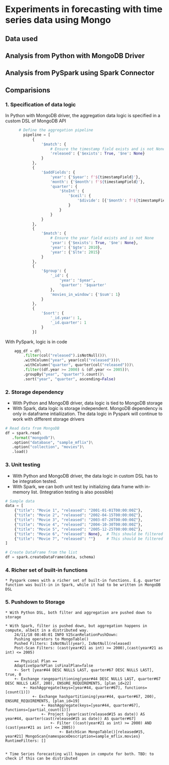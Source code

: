 # Experiments in forecasting with time series data using Mongo

## Data used

## Analysis from Python with MongoDB Driver

## Analysis from PySpark using Spark Connector

## Comparisions
### 1. Specification of data logic
In Python with MongoDB driver, the aggregation data logic is specified in a custom DSL of MongoDB API
```python
      # Define the aggregation pipeline
        pipeline = [
            {
                '$match': {
                    # Ensure the timestamp field exists and is not None
                    'released': {'$exists': True, '$ne': None}
                }
            },
            {
                '$addFields': {
                    'year': {'$year': f'${timestampField}'},
                    'month': {'$month': f'${timestampField}'},
                    'quarter': {
                        '$toInt': {
                            '$ceil': {
                                '$divide': [{'$month': f'${timestampField}'}, 3]
                            }
                        }
                    }
                }
            },
            {
                '$match': {
                    # Ensure the year field exists and is not None
                    'year': {'$exists': True, '$ne': None},
                    'year': {'$gte': 2010},
                    'year': {'$lte': 2015}
                }
            },
            {
                '$group': {
                    '_id': {
                        'year': '$year',
                        'quarter': '$quarter'
                    },
                    'movies_in_window': {'$sum': 1}
                }
            },
            {
                '$sort': {
                    '_id.year': 1,
                    '_id.quarter': 1
                }
            }]
```
With PySpark, logic is in code
```python
    agg_df = df\
        .filter(col("released").isNotNull())\
        .withColumn("year", year(col("released")))\
        .withColumn("quarter", quarter(col("released")))\
        .filter((df.year >= 2000) & (df.year <= 2005))\
        .groupBy("year", "quarter").count()\
        .sort("year", "quarter", ascending=False)
```

### 2. Storage dependency
   * With Python and MongoDB driver, data logic is tied to MongoDB storage
   * With Spark, data logic is storage independent. MongoDB dependency is only in dataframe intialiization. The data logic in Pyspark will continue to work with different storage drivers

   ```python
   # Read data from MongoDB
   df = spark.read\
      .format("mongodb")\
      .option("database", "sample_mflix")\
      .option("collection", "movies")\
      .load()
   ``` 

### 3. Unit testing
   * With Python and MongoDB driver, the data logic in custom DSL has to be integration tested. 
   * With Spark, we can both unit test by initializing data frame with in-memory list. (Integration testing is also possible)

```python
# Sample data
data = [
    {"title": "Movie 1", "released": "2001-01-01T00:00:00Z"},
    {"title": "Movie 2", "released": "2002-04-15T00:00:00Z"},
    {"title": "Movie 3", "released": "2003-07-20T00:00:00Z"},
    {"title": "Movie 4", "released": "2004-10-30T00:00:00Z"},
    {"title": "Movie 5", "released": "2005-12-25T00:00:00Z"},
    {"title": "Movie 6", "released": None},  # This should be filtered out
    {"title": "Movie 7", "released": ""}     # This should be filtered out
]

# Create DataFrame from the list
df = spark.createDataFrame(data, schema)
```

### 4. Richer set of built-in functions
    * Pyspark comes with a richer set of built-in functions. E.g. quarter function was built-in in Spark, while it had to be written in MongoDB DSL

### 5. Pushdown to Storage
    * With Python DSL, both filter and aggregation are pushed down to storage
    
    * With Spark, filter is pushed down, but aggregation happens in compute, albeit in a distributed way. 
        24/11/18 08:48:01 INFO V2ScanRelationPushDown: 
        Pushing operators to MongoTable()
        Pushed Filters: IsNotNull(year), IsNotNull(released)
        Post-Scan Filters: (cast(year#21 as int) >= 2000),(cast(year#21 as int) <= 2005)

        == Physical Plan ==
        AdaptiveSparkPlan isFinalPlan=false
        +- Sort [year#44 DESC NULLS LAST, quarter#67 DESC NULLS LAST], true, 0
        +- Exchange rangepartitioning(year#44 DESC NULLS LAST, quarter#67 DESC NULLS LAST, 200), ENSURE_REQUIREMENTS, [plan_id=22]
            +- HashAggregate(keys=[year#44, quarter#67], functions=[count(1)])
                +- Exchange hashpartitioning(year#44, quarter#67, 200), ENSURE_REQUIREMENTS, [plan_id=19]
                    +- HashAggregate(keys=[year#44, quarter#67], functions=[partial_count(1)])
                    +- Project [year(cast(released#15 as date)) AS year#44, quarter(cast(released#15 as date)) AS quarter#67]
                        +- Filter ((cast(year#21 as int) >= 2000) AND (cast(year#21 as int) <= 2005))
                            +- BatchScan MongoTable()[released#15, year#21] MongoScan{namespaceDescription=sample_mflix.movies} RuntimeFilters: []


    * Time Series forecasting will happen in compute for both. TBD: to check if this can be distributed

